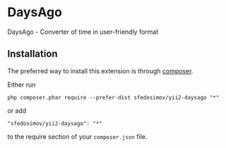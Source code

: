 DaysAgo
=======
DaysAgo - Converter of time in user-friendly format

Installation
------------

The preferred way to install this extension is through [composer](http://getcomposer.org/download/).

Either run

```
php composer.phar require --prefer-dist sfedosimov/yii2-daysago "*"
```

or add

```
"sfedosimov/yii2-daysago": "*"
```

to the require section of your `composer.json` file.
